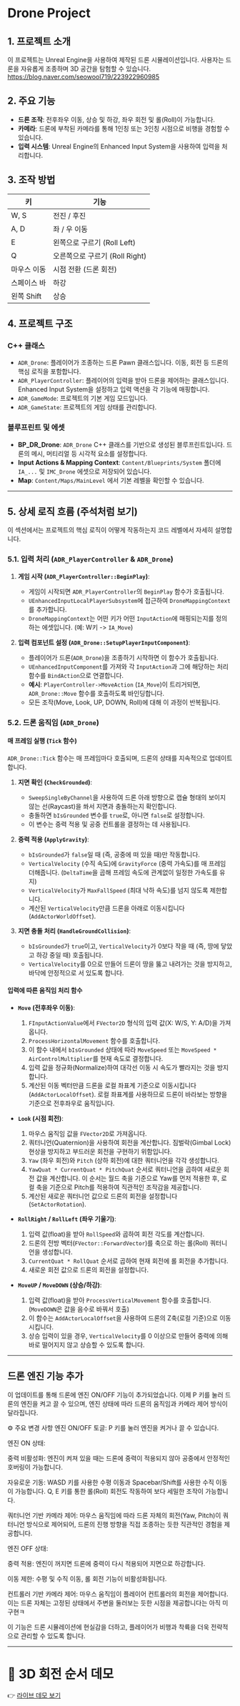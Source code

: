 # Drone Project

## 1. 프로젝트 소개

이 프로젝트는 Unreal Engine을 사용하여 제작된 드론 시뮬레이션입니다. 사용자는 드론을 자유롭게 조종하며 3D 공간을 탐험할 수 있습니다.
https://blog.naver.com/seowool719/223922960985

## 2. 주요 기능

*   **드론 조작**: 전후좌우 이동, 상승 및 하강, 좌우 회전 및 롤(Roll)이 가능합니다.
*   **카메라**: 드론에 부착된 카메라를 통해 1인칭 또는 3인칭 시점으로 비행을 경험할 수 있습니다.
*   **입력 시스템**: Unreal Engine의 Enhanced Input System을 사용하여 입력을 처리합니다.

## 3. 조작 방법

| 키 | 기능 |
| --- | --- |
| W, S | 전진 / 후진 |
| A, D | 좌 / 우 이동 |
| E | 왼쪽으로 구르기 (Roll Left) |
| Q | 오른쪽으로 구르기 (Roll Right) |
| 마우스 이동 | 시점 전환 (드론 회전) |
| 스페이스 바 | 하강 |
| 왼쪽 Shift | 상승 |

## 4. 프로젝트 구조

### C++ 클래스

*   `ADR_Drone`: 플레이어가 조종하는 드론 Pawn 클래스입니다. 이동, 회전 등 드론의 핵심 로직을 포함합니다.
*   `ADR_PlayerController`: 플레이어의 입력을 받아 드론을 제어하는 클래스입니다. Enhanced Input System을 설정하고 입력 액션을 각 기능에 매핑합니다.
*   `ADR_GameMode`: 프로젝트의 기본 게임 모드입니다.
*   `ADR_GameState`: 프로젝트의 게임 상태를 관리합니다.

### 블루프린트 및 에셋

*   **BP_DR_Drone**: `ADR_Drone` C++ 클래스를 기반으로 생성된 블루프린트입니다. 드론의 메시, 머티리얼 등 시각적 요소를 설정합니다.
*   **Input Actions & Mapping Context**: `Content/Blueprints/System` 폴더에 `IA_...` 및 `IMC_Drone` 에셋으로 저장되어 있습니다.
*   **Map**: `Content/Maps/MainLevel` 에서 기본 레벨을 확인할 수 있습니다.

---

## 5. 상세 로직 흐름 (주석처럼 보기)

이 섹션에서는 프로젝트의 핵심 로직이 어떻게 작동하는지 코드 레벨에서 자세히 설명합니다.

### 5.1. 입력 처리 (`ADR_PlayerController` & `ADR_Drone`)

1.  **게임 시작 (`ADR_PlayerController::BeginPlay`)**:
    *   게임이 시작되면 `ADR_PlayerController`의 `BeginPlay` 함수가 호출됩니다.
    *   `UEnhancedInputLocalPlayerSubsystem`에 접근하여 `DroneMappingContext`를 추가합니다.
    *   `DroneMappingContext`는 어떤 키가 어떤 `InputAction`에 매핑되는지를 정의하는 에셋입니다. (예: W키 -> `IA_Move`)

2.  **입력 컴포넌트 설정 (`ADR_Drone::SetupPlayerInputComponent`)**:
    *   플레이어가 드론(`ADR_Drone`)을 조종하기 시작하면 이 함수가 호출됩니다.
    *   `UEnhancedInputComponent`를 가져와 각 `InputAction`과 그에 해당하는 처리 함수를 `BindAction`으로 연결합니다.
    *   **예시**: `PlayerController->MoveAction` (`IA_Move`)이 트리거되면, `ADR_Drone::Move` 함수를 호출하도록 바인딩합니다.
    *   모든 조작(Move, Look, UP, DOWN, Roll)에 대해 이 과정이 반복됩니다.

### 5.2. 드론 움직임 (`ADR_Drone`)

#### 매 프레임 실행 (`Tick` 함수)

`ADR_Drone::Tick` 함수는 매 프레임마다 호출되며, 드론의 상태를 지속적으로 업데이트합니다.

1.  **지면 확인 (`CheckGrounded`)**:
    *   `SweepSingleByChannel`을 사용하여 드론 아래 방향으로 캡슐 형태의 보이지 않는 선(Raycast)을 쏴서 지면과 충돌하는지 확인합니다.
    *   충돌하면 `bIsGrounded` 변수를 `true`로, 아니면 `false`로 설정합니다.
    *   이 변수는 중력 적용 및 공중 컨트롤을 결정하는 데 사용됩니다.

2.  **중력 적용 (`ApplyGravity`)**:
    *   `bIsGrounded`가 `false`일 때 (즉, 공중에 떠 있을 때)만 작동합니다.
    *   `VerticalVelocity` (수직 속도)에 `GravityForce` (중력 가속도)를 매 프레임 더해줍니다. (`DeltaTime`을 곱해 프레임 속도에 관계없이 일정한 가속도를 유지)
    *   `VerticalVelocity`가 `MaxFallSpeed` (최대 낙하 속도)를 넘지 않도록 제한합니다.
    *   계산된 `VerticalVelocity`만큼 드론을 아래로 이동시킵니다 (`AddActorWorldOffset`).

3.  **지면 충돌 처리 (`HandleGroundCollision`)**:
    *   `bIsGrounded`가 `true`이고, `VerticalVelocity`가 0보다 작을 때 (즉, 땅에 닿았고 하강 중일 때) 호출됩니다.
    *   `VerticalVelocity`를 0으로 만들어 드론이 땅을 뚫고 내려가는 것을 방지하고, 바닥에 안정적으로 서 있도록 합니다.

#### 입력에 따른 움직임 처리 함수

*   **`Move` (전후좌우 이동)**:
    1.  `FInputActionValue`에서 `FVector2D` 형식의 입력 값(X: W/S, Y: A/D)을 가져옵니다.
    2.  `ProcessHorizontalMovement` 함수를 호출합니다.
    3.  이 함수 내에서 `bIsGrounded` 상태에 따라 `MoveSpeed` 또는 `MoveSpeed * AirControlMultiplier`를 현재 속도로 결정합니다.
    4.  입력 값을 정규화(Normalize)하여 대각선 이동 시 속도가 빨라지는 것을 방지합니다.
    5.  계산된 이동 벡터만큼 드론을 로컬 좌표계 기준으로 이동시킵니다 (`AddActorLocalOffset`). 로컬 좌표계를 사용하므로 드론이 바라보는 방향을 기준으로 전후좌우로 움직입니다.

*   **`Look` (시점 회전)**:
    1.  마우스 움직임 값을 `FVector2D`로 가져옵니다.
    2.  쿼터니언(Quaternion)을 사용하여 회전을 계산합니다. 짐벌락(Gimbal Lock) 현상을 방지하고 부드러운 회전을 구현하기 위함입니다.
    3.  `Yaw` (좌우 회전)와 `Pitch` (상하 회전)에 대한 쿼터니언을 각각 생성합니다.
    4.  `YawQuat * CurrentQuat * PitchQuat` 순서로 쿼터니언을 곱하여 새로운 회전 값을 계산합니다. 이 순서는 월드 축을 기준으로 Yaw를 먼저 적용한 후, 로컬 축을 기준으로 Pitch를 적용하여 직관적인 조작감을 제공합니다.
    5.  계산된 새로운 쿼터니언 값으로 드론의 회전을 설정합니다 (`SetActorRotation`).

*   **`RollRight` / `RollLeft` (좌우 기울기)**:
    1.  입력 값(float)을 받아 `RollSpeed`와 곱하여 회전 각도를 계산합니다.
    2.  드론의 전방 벡터(`FVector::ForwardVector`)를 축으로 하는 롤(Roll) 쿼터니언을 생성합니다.
    3.  `CurrentQuat * RollQuat` 순서로 곱하여 현재 회전에 롤 회전을 추가합니다.
    4.  새로운 회전 값으로 드론의 회전을 설정합니다.

*   **`MoveUP` / `MoveDOWN` (상승/하강)**:
    1.  입력 값(float)을 받아 `ProcessVerticalMovement` 함수를 호출합니다. (`MoveDOWN`은 값을 음수로 바꿔서 호출)
    2.  이 함수는 `AddActorLocalOffset`을 사용하여 드론의 Z축(로컬 기준)으로 이동시킵니다.
    3.  상승 입력이 있을 경우, `VerticalVelocity`를 0 이상으로 만들어 중력에 의해 바로 떨어지지 않고 상승할 수 있도록 합니다.

---
드론 엔진 기능 추가
---
이 업데이트를 통해 드론에 엔진 ON/OFF 기능이 추가되었습니다. 이제 P 키를 눌러 드론의 엔진을 켜고 끌 수 있으며, 엔진 상태에 따라 드론의 움직임과 카메라 제어 방식이 달라집니다.

⚙️ 주요 변경 사항
엔진 ON/OFF 토글: P 키를 눌러 엔진을 켜거나 끌 수 있습니다.

엔진 ON 상태:

중력 비활성화: 엔진이 켜져 있을 때는 드론에 중력이 적용되지 않아 공중에서 안정적인 호버링이 가능합니다.

자유로운 기동: WASD 키를 사용한 수평 이동과 Spacebar/Shift를 사용한 수직 이동이 가능합니다. Q, E 키를 통한 롤(Roll) 회전도 작동하여 보다 세밀한 조작이 가능합니다.

쿼터니언 기반 카메라 제어: 마우스 움직임에 따라 드론 자체의 회전(Yaw, Pitch)이 쿼터니언 방식으로 제어되어, 드론의 진행 방향을 직접 조종하는 듯한 직관적인 경험을 제공합니다.

엔진 OFF 상태:

중력 적용: 엔진이 꺼지면 드론에 중력이 다시 적용되어 지면으로 하강합니다.

이동 제한: 수평 및 수직 이동, 롤 회전 기능이 비활성화됩니다.

컨트롤러 기반 카메라 제어: 마우스 움직임이 플레이어 컨트롤러의 회전을 제어합니다. 이는 드론 자체는 고정된 상태에서 주변을 둘러보는 듯한 시점을 제공합니다는 아직 미구현ㅋ

이 기능은 드론 시뮬레이션에 현실감을 더하고, 플레이어가 비행과 착륙을 더욱 전략적으로 관리할 수 있도록 합니다.

---
# 🔄 3D 회전 순서 데모

👉 [라이브 데모 보기](https://seowooyoung119.github.io/Rotation_Order_Demo/)
